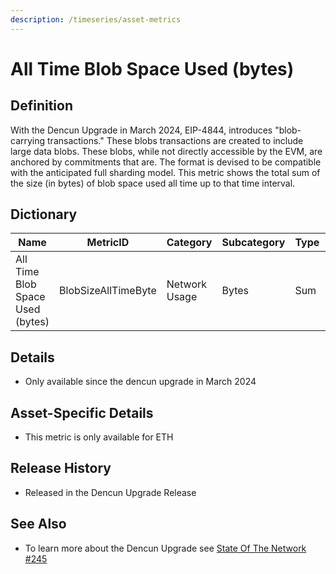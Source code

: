 ```yaml
---
description: /timeseries/asset-metrics
---
```


# All Time Blob Space Used (bytes)

## Definition

With the Dencun Upgrade in March 2024, EIP-4844, introduces "blob-carrying transactions." These blobs transactions are created to include large data blobs. These blobs, while not directly accessible by the EVM, are anchored by commitments that are. The format is devised to be compatible with the anticipated full sharding model.  This metric shows the total sum of the size (in bytes) of blob space used all time up to that time interval.

## Dictionary

| Name                             | MetricID            | Category      | Subcategory | Type | Unit  | Interval |
| -------------------------------- | ------------------- | ------------- | ----------- | ---- | ----- | -------- |
| All Time Blob Space Used (bytes) | BlobSizeAllTimeByte | Network Usage | Bytes       | Sum  | Bytes | 1 day    |

## Details

* Only available since the dencun upgrade in March 2024

## Asset-Specific Details

* This metric is only available for ETH

## Release History

* Released in the Dencun Upgrade Release

## See Also

* To learn more about the Dencun Upgrade see [State Of The Network #245](https://coinmetrics.substack.com/p/state-of-the-network-issue-245)

